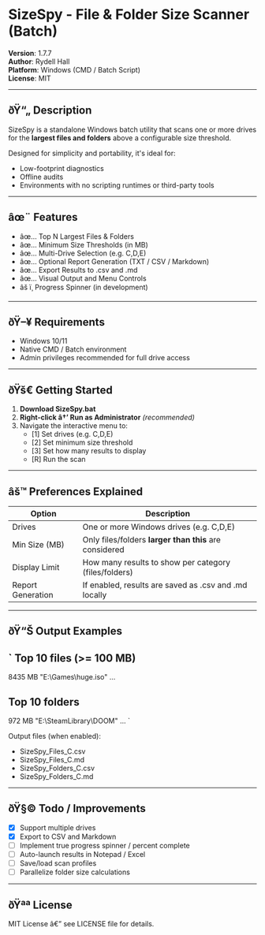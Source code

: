 ﻿# SizeSpy - File & Folder Size Scanner (Batch)

**Version**: 1.7.7  
**Author**: Rydell Hall  
**Platform**: Windows (CMD / Batch Script)  
**License**: MIT

---

## ðŸ“„ Description

SizeSpy is a standalone Windows batch utility that scans one or more drives for the **largest files and folders** above a configurable size threshold.

Designed for simplicity and portability, it's ideal for:
- Low-footprint diagnostics
- Offline audits
- Environments with no scripting runtimes or third-party tools

---

## âœ¨ Features

- âœ… Top N Largest Files & Folders
- âœ… Minimum Size Thresholds (in MB)
- âœ… Multi-Drive Selection (e.g. C,D,E)
- âœ… Optional Report Generation (TXT / CSV / Markdown)
- âœ… Export Results to .csv and .md
- âœ… Visual Output and Menu Controls
- âš ï¸ Progress Spinner (in development)

---

## ðŸ–¥ Requirements

- Windows 10/11
- Native CMD / Batch environment
- Admin privileges recommended for full drive access

---

## ðŸš€ Getting Started

1. **Download SizeSpy.bat**
2. **Right-click â†’ Run as Administrator** *(recommended)*
3. Navigate the interactive menu to:
   - [1] Set drives (e.g. C,D,E)
   - [2] Set minimum size threshold
   - [3] Set how many results to display
   - [R] Run the scan

---

## âš™ Preferences Explained

| Option            | Description                                                |
|-------------------|------------------------------------------------------------|
| Drives            | One or more Windows drives (e.g. C,D,E)                 |
| Min Size (MB)     | Only files/folders **larger than this** are considered    |
| Display Limit     | How many results to show per category (files/folders)     |
| Report Generation | If enabled, results are saved as .csv and .md locally |

---

## ðŸ“Š Output Examples

`
Top 10 files (>= 100 MB)
-----------------------------------------------
8435 MB    "E:\Games\huge.iso"
...

Top 10 folders
-----------------------------------------------
972 MB     "E:\SteamLibrary\DOOM"
...
`

Output files (when enabled):
- SizeSpy_Files_C.csv
- SizeSpy_Files_C.md
- SizeSpy_Folders_C.csv
- SizeSpy_Folders_C.md

---

## ðŸ§© Todo / Improvements

- [x] Support multiple drives
- [x] Export to CSV and Markdown
- [ ] Implement true progress spinner / percent complete
- [ ] Auto-launch results in Notepad / Excel
- [ ] Save/load scan profiles
- [ ] Parallelize folder size calculations

---

## ðŸªª License

MIT License â€” see LICENSE file for details.

